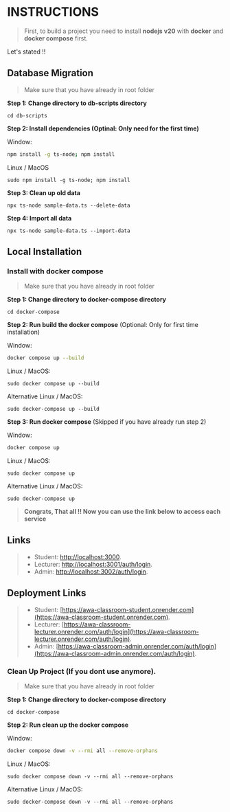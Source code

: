 # INSTRUCTIONS
> First, to build a project you need to install **nodejs v20** with **docker** and **docker compose** first.

Let's stated !!

## Database Migration
> Make sure that you have already in root folder

**Step 1: Change directory to db-scripts directory**

```shell
cd db-scripts
```

**Step 2: Install dependencies (Optinal: Only need for the first time)**

Window: 
```bash
npm install -g ts-node; npm install
```

Linux / MacOS
```shell
sudo npm install -g ts-node; npm install
```

**Step 3: Clean up old data**

```shell
npx ts-node sample-data.ts --delete-data
```

**Step 4: Import all data**

```shell
npx ts-node sample-data.ts --import-data
```

## Local Installation

### Install with docker compose

> Make sure that you have already in root folder

**Step 1: Change directory to docker-compose directory**

```shell
cd docker-compose
```

**Step 2: Run build the docker compose** (Optional: Only for first time installation)

Window: 

```bash
docker compose up --build
```

Linux / MacOS:

```shell
sudo docker compose up --build
```

Alternative Linux / MacOS:

```shell
sudo docker-compose up --build
```

**Step 3: Run docker compose** (Skipped if you have already run step 2)

Window: 

```bash
docker compose up
```

Linux / MacOS:

```shell
sudo docker compose up
```

Alternative Linux / MacOS:

```shell
sudo docker-compose up
```

> **Congrats, That all !! Now you can use the link below to access each service**

## Links

> - Student: [http://localhost:3000](http://localhost:3000).
> - Lecturer: [http://localhost:3001/auth/login](http://localhost:3001/auth/login).
> - Admin: [http://localhost:3002/auth/login](http://localhost:3002/auth/login).

## Deployment Links
> - Student: [https://awa-classroom-student.onrender.com](https://awa-classroom-student.onrender.com).
> - Lecturer: [https://awa-classroom-lecturer.onrender.com/auth/login](https://awa-classroom-lecturer.onrender.com/auth/login).
> - Admin: [https://awa-classroom-admin.onrender.com/auth/login](https://awa-classroom-admin.onrender.com/auth/login).

### Clean Up Project (If you dont use anymore).
> Make sure that you have already in root folder

**Step 1: Change directory to docker-compose directory**

```shell
cd docker-compose
```

**Step 2: Run clean up the docker compose**

Window: 

```bash
docker compose down -v --rmi all --remove-orphans
```

Linux / MacOS:

```shell
sudo docker compose down -v --rmi all --remove-orphans
```

Alternative Linux / MacOS:

```shell
sudo docker-compose down -v --rmi all --remove-orphans
```
